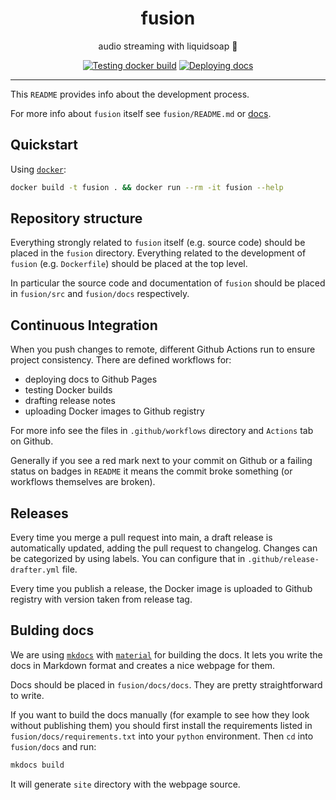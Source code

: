 <h1 align="center">fusion</h1>

<div align="center">

audio streaming with liquidsoap 🧼

[![Testing docker build](https://github.com/radio-aktywne/fusion/actions/workflows/docker-build.yml/badge.svg)](https://github.com/radio-aktywne/fusion/actions/workflows/docker-build.yml)
[![Deploying docs](https://github.com/radio-aktywne/fusion/actions/workflows/docs.yml/badge.svg)](https://github.com/radio-aktywne/fusion/actions/workflows/docs.yml)

</div>

---

This `README` provides info about the development process.

For more info about `fusion` itself see `fusion/README.md` or [docs](https://radio-aktywne.github.io/fusion).

## Quickstart

Using [`docker`](https://docs.docker.com/get-docker/):

```sh
docker build -t fusion . && docker run --rm -it fusion --help
```

## Repository structure

Everything strongly related to `fusion` itself (e.g. source code) should be placed in the `fusion` directory.
Everything related to the development of `fusion` (e.g. `Dockerfile`) should be placed at the top level.

In particular the source code and documentation of `fusion` should be placed in `fusion/src` and `fusion/docs` respectively.

## Continuous Integration

When you push changes to remote, different Github Actions run to ensure project consistency.
There are defined workflows for:

- deploying docs to Github Pages
- testing Docker builds
- drafting release notes
- uploading Docker images to Github registry

For more info see the files in `.github/workflows` directory and `Actions` tab on Github.

Generally if you see a red mark next to your commit on Github or a failing status on badges in `README` it means the commit broke something (or workflows themselves are broken).

## Releases

Every time you merge a pull request into main, a draft release is automatically updated, adding the pull request to changelog.
Changes can be categorized by using labels. You can configure that in `.github/release-drafter.yml` file.

Every time you publish a release, the Docker image is uploaded to Github registry with version taken from release tag.

## Bulding docs

We are using [`mkdocs`](https://www.mkdocs.org) with [`material`](https://squidfunk.github.io/mkdocs-material) for building the docs.
It lets you write the docs in Markdown format and creates a nice webpage for them.

Docs should be placed in `fusion/docs/docs`.
They are pretty straightforward to write.

If you want to build the docs manually (for example to see how they look without publishing them)
you should first install the requirements listed in `fusion/docs/requirements.txt` into your `python` environment.
Then `cd` into `fusion/docs` and run:

```sh
mkdocs build
```

It will generate `site` directory with the webpage source.
